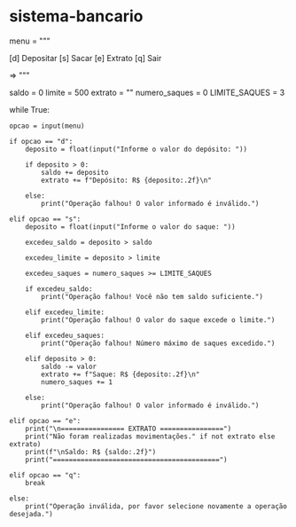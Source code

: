 # sistema-bancario

menu = """

[d] Depositar
[s] Sacar
[e] Extrato
[q] Sair

=> """

saldo = 0
limite = 500
extrato = ""
numero_saques = 0
LIMITE_SAQUES = 3

while True:

    opcao = input(menu)

    if opcao == "d":
        deposito = float(input("Informe o valor do depósito: "))

        if deposito > 0:
            saldo += deposito
            extrato += f"Depósito: R$ {deposito:.2f}\n"

        else:
            print("Operação falhou! O valor informado é inválido.")

    elif opcao == "s":
        deposito = float(input("Informe o valor do saque: "))

        excedeu_saldo = deposito > saldo

        excedeu_limite = deposito > limite

        excedeu_saques = numero_saques >= LIMITE_SAQUES

        if excedeu_saldo:
            print("Operação falhou! Você não tem saldo suficiente.")

        elif excedeu_limite:
            print("Operação falhou! O valor do saque excede o limite.")

        elif excedeu_saques:
            print("Operação falhou! Número máximo de saques excedido.")

        elif deposito > 0:
            saldo -= valor
            extrato += f"Saque: R$ {deposito:.2f}\n"
            numero_saques += 1

        else:
            print("Operação falhou! O valor informado é inválido.")

    elif opcao == "e":
        print("\n================ EXTRATO ================")
        print("Não foram realizadas movimentações." if not extrato else extrato)
        print(f"\nSaldo: R$ {saldo:.2f}")
        print("==========================================")

    elif opcao == "q":
        break

    else:
        print("Operação inválida, por favor selecione novamente a operação desejada.")
